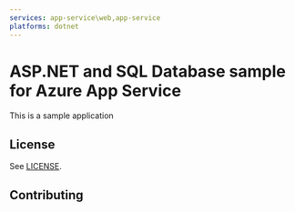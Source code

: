 ```yaml
---
services: app-service\web,app-service
platforms: dotnet
---
```


# ASP.NET and SQL Database sample for Azure App Service

This is a sample application 

## License

See [LICENSE](LICENSE).

## Contributing

  
